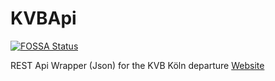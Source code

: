 # KVBApi

[![FOSSA Status](https://app.fossa.io/api/projects/git%2Bgithub.com%2Fjanritter%2Fkvb-api.svg?type=shield)](https://app.fossa.io/projects/git%2Bgithub.com%2Fjanritter%2Fkvb-api?ref=badge_shield)

REST Api Wrapper (Json) for the KVB Köln departure [Website](https://www.kvb.koeln/generated/?aktion=show&code=2)